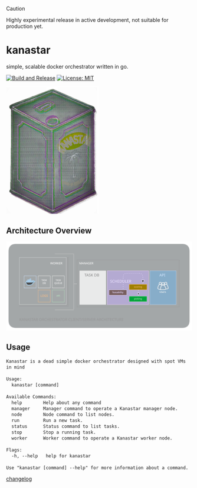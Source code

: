 > [!CAUTION]
> Highly experimental release in active development, not suitable for production yet.

# kanastar
simple, scalable docker orchestrator written in go.

[![Build and Release](https://github.com/surajsharma/kanastar/actions/workflows/release.yml/badge.svg)](https://github.com/surajsharma/kanastar/actions/workflows/release.yml) [![License: MIT](https://img.shields.io/badge/License-MIT-yellow.svg)](https://opensource.org/licenses/MIT)


<img src="./docs/images/kanastar.png" width="250">


## Architecture Overview

![architecture](./docs/images/architecture.svg)


## Usage

```
Kanastar is a dead simple docker orchestrator designed with spot VMs in mind

Usage:
  kanastar [command]

Available Commands:
  help        Help about any command
  manager     Manager command to operate a Kanastar manager node.
  node        Node command to list nodes.
  run         Run a new task.
  status      Status command to list tasks.
  stop        Stop a running task.
  worker      Worker command to operate a Kanastar worker node.

Flags:
  -h, --help   help for kanastar

Use "kanastar [command] --help" for more information about a command.
```

[changelog](./CHANGELOG)
